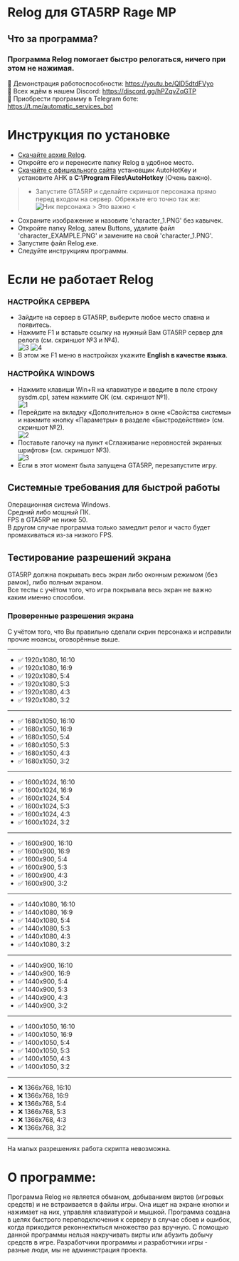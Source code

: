 # Relog для GTA5RP Rage MP

## Что за программа?

### Программа Relog помогает быстро релогаться, ничего при этом не нажимая.
💜 Демонстрация работоспособности: https://youtu.be/QlD5dtdFVyo  
💜 Всех ждём в нашем Discord: https://discord.gg/hPZqvZqGTP  
💜 Приобрести программу в Telegram боте: https://t.me/automatic_services_bot  

# Инструкция по установке

* [Скачайте архив Relog](https://github.com/Nukens/Relog_GTA5RP/releases/download/GTA5RP/Relog.v1.3.rar).
* Откройте его и перенесите папку Relog в удобное место.
* [Скачайте с официального сайта](https://www.autohotkey.com/) установщик AutoHotKey и установите AHK в **C:\Program Files\AutoHotkey** (Очень важно).
> * Запустите GTA5RP и сделайте скриншот персонажа прямо перед входом на сервер. Обрежьте его точно так же:  
![Ник персонажа](https://cdn.discordapp.com/attachments/1229842293109035131/1246518327858434120/785be5518d518ccb.PNG?ex=665cae28&is=665b5ca8&hm=53a9abe33a05276c9d7eace40411337affe46350854210aa0a0c24130d3ace1a&) > Это важно <
* Сохраните изображение и назовите 'character_1.PNG' без кавычек.
* Откройте папку Relog, затем Buttons, удалите файл 'character_EXAMPLE.PNG' и замените на свой 'character_1.PNG'.
* Запустите файл Relog.exe.
* Следуйте инструкциям программы.

# Если не работает Relog
### НАСТРОЙКА СЕРВЕРА
* Зайдите на сервер в GTA5RP, выберите любое место спавна и появитесь.
* Нажмите F1 и вставьте ссылку на нужный Вам GTA5RP сервер для релога (см. скриншот №3 и №4).  
![3](https://cdn.discordapp.com/attachments/1229842293109035131/1241381429883965573/image.png?ex=665bca4c&is=665a78cc&hm=fbd5bcafbdea17d37ea8d537d1e8e8df2645831c18a5bea3b35f079e2e97e5c3&)
![4](https://media.discordapp.net/attachments/1229842293109035131/1241381430135754862/image.png?ex=665bca4c&is=665a78cc&hm=9d91152fc695ae7fc8190da97e5635a1dff3571e51f638087ec4e02a29a232ba&=&format=webp&quality=lossless)
* В этом же F1 меню в настройках укажите **English в качестве языка**.

### НАСТРОЙКА WINDOWS
* Нажмите клавиши Win+R на клавиатуре и введите в поле строку sysdm.cpl, затем нажмите ОК (см. скриншот №1).  
![1](https://media.discordapp.net/attachments/1229842293109035131/1241517087458070528/image.png?ex=665c48a3&is=665af723&hm=71be2b495bfb36b7dea032b618adef7df95e1e7d8c9b6512d99482175b6fa85c&=&format=webp&quality=lossless)
* Перейдите на вкладку «Дополнительно» в окне «Свойства системы» и нажмите кнопку «Параметры» в разделе «Быстродействие» (см. скриншот №2).  
![2](https://media.discordapp.net/attachments/1229842293109035131/1241517087717851308/image.png?ex=665c48a3&is=665af723&hm=13c4ca22cc7b84fda032d987f07be2c3692c07c52a1ad529935cbd15bef1509a&=&format=webp&quality=lossless)
* Поставьте галочку на пункт «Сглаживание неровностей экранных шрифтов» (см. скриншот №3).  
![3](https://media.discordapp.net/attachments/1229842293109035131/1241517087977902161/image.png?ex=665c48a4&is=665af724&hm=c3bb70c27e348184090c7273c42aa1dd4db9aa35679aa2a3ded71239776dd0ad&=&format=webp&quality=lossless)
* Если в этот момент была запущена GTA5RP, перезапустите игру.

## Системные требования для быстрой работы
Операционная система Windows.  
Средний либо мощный ПК.  
FPS в GTA5RP не ниже 50.  
В другом случае программа только замедлит релог и часто будет промахиваться из-за низкого FPS.

## Тестирование разрешений экрана
GTA5RP должна покрывать весь экран либо оконным режимом (без рамок), либо полным экраном.  
Все тесты с учётом того, что игра покрывала весь экран не важно каким именно способом.

### Проверенные разрешения экрана
С учётом того, что Вы правильно сделали скрин персонажа и исправили прочие нюансы, оговорённые выше.
___
* ✅ 1920x1080, 16:10
* ✅ 1920x1080, 16:9
* ✅ 1920x1080, 5:4
* ✅ 1920x1080, 5:3
* ✅ 1920x1080, 4:3
* ✅ 1920x1080, 3:2  
____
* ✅ 1680x1050, 16:10
* ✅ 1680x1050, 16:9
* ✅ 1680x1050, 5:4
* ✅ 1680x1050, 5:3
* ✅ 1680x1050, 4:3
* ✅ 1680x1050, 3:2
___
* ✅ 1600x1024, 16:10
* ✅ 1600x1024, 16:9
* ✅ 1600x1024, 5:4
* ✅ 1600x1024, 5:3
* ✅ 1600x1024, 4:3
* ✅ 1600x1024, 3:2
___
* ✅ 1600x900, 16:10
* ✅ 1600x900, 16:9
* ✅ 1600x900, 5:4
* ✅ 1600x900, 5:3
* ✅ 1600x900, 4:3
* ✅ 1600x900, 3:2
___
* ✅ 1440x1080, 16:10
* ✅ 1440x1080, 16:9
* ✅ 1440x1080, 5:4
* ✅ 1440x1080, 5:3
* ✅ 1440x1080, 4:3
* ✅ 1440x1080, 3:2
___
* ✅ 1440x900, 16:10
* ✅ 1440x900, 16:9
* ✅ 1440x900, 5:4
* ✅ 1440x900, 5:3
* ✅ 1440x900, 4:3
* ✅ 1440x900, 3:2
___
* ✅ 1400x1050, 16:10
* ✅ 1400x1050, 16:9
* ✅ 1400x1050, 5:4
* ✅ 1400x1050, 5:3
* ✅ 1400x1050, 4:3
* ✅ 1400x1050, 3:2
___
* ❌ 1366x768, 16:10
* ❌ 1366x768, 16:9
* ❌ 1366x768, 5:4
* ❌ 1366x768, 5:3
* ❌ 1366x768, 4:3
* ❌ 1366x768, 3:2
___

На малых разрешениях работа скрипта невозможна.

# О программе:
Программа Relog не является обманом, добыванием виртов (игровых средств) и не встраивается в файлы игры. Она ищет на экране кнопки и нажимает на них, управляя клавиатурой и
мышкой. Программа создана в целях быстрого переподключения к серверу в случае сбоев и ошибок, когда приходится реконнектиться множество раз вручную. С помощью данной программы
нельзя накручивать вирты или абузить добычу средств в игре. Разработчики программы и разработчики игры - разные люди, мы не администрация проекта.
